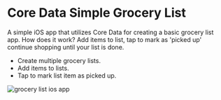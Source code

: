 # Core Data Simple Grocery List
A simple iOS app that utilizes Core Data for creating a basic grocery list app. How does it work? Add items to list, tap to mark as 'picked up' continue shopping until your list is done.

* Create multiple grocery lists.
* Add items to lists.
* Tap to mark list item as picked up.

![grocery list ios app](http://wrichards.com/github/ios-grocerylist/grocery.png "")
